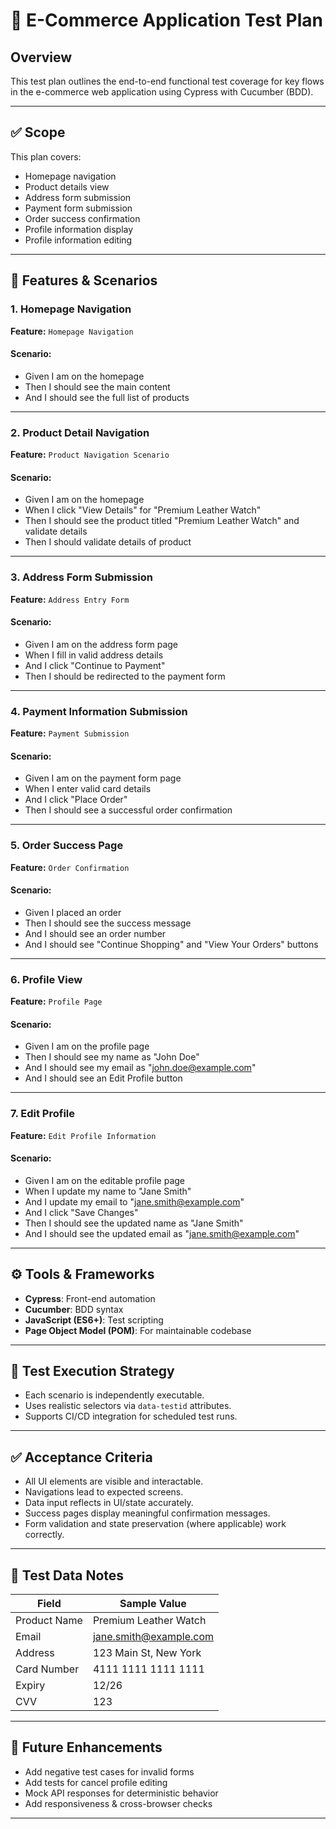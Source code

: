 # 🧪 E-Commerce Application Test Plan

## Overview

This test plan outlines the end-to-end functional test coverage for key flows in the e-commerce web application using Cypress with Cucumber (BDD).

---

## ✅ Scope

This plan covers:

- Homepage navigation
- Product details view
- Address form submission
- Payment form submission
- Order success confirmation
- Profile information display
- Profile information editing

---

## 🧩 Features & Scenarios

### 1. Homepage Navigation

**Feature:** `Homepage Navigation`

#### Scenario:
- Given I am on the homepage  
- Then I should see the main content  
- And I should see the full list of products  

---

### 2. Product Detail Navigation

**Feature:** `Product Navigation Scenario`

#### Scenario:
- Given I am on the homepage  
- When I click "View Details" for "Premium Leather Watch"  
- Then I should see the product titled "Premium Leather Watch" and validate details  
- Then I should validate details of product  

---

### 3. Address Form Submission

**Feature:** `Address Entry Form`

#### Scenario:
- Given I am on the address form page  
- When I fill in valid address details  
- And I click "Continue to Payment"  
- Then I should be redirected to the payment form  

---

### 4. Payment Information Submission

**Feature:** `Payment Submission`

#### Scenario:
- Given I am on the payment form page  
- When I enter valid card details  
- And I click "Place Order"  
- Then I should see a successful order confirmation  

---

### 5. Order Success Page

**Feature:** `Order Confirmation`

#### Scenario:
- Given I placed an order  
- Then I should see the success message  
- And I should see an order number  
- And I should see "Continue Shopping" and "View Your Orders" buttons  

---

### 6. Profile View

**Feature:** `Profile Page`

#### Scenario:
- Given I am on the profile page  
- Then I should see my name as "John Doe"  
- And I should see my email as "john.doe@example.com"  
- And I should see an Edit Profile button  

---

### 7. Edit Profile

**Feature:** `Edit Profile Information`

#### Scenario:
- Given I am on the editable profile page  
- When I update my name to "Jane Smith"  
- And I update my email to "jane.smith@example.com"  
- And I click "Save Changes"  
- Then I should see the updated name as "Jane Smith"  
- And I should see the updated email as "jane.smith@example.com"  

---

## ⚙️ Tools & Frameworks

- **Cypress**: Front-end automation
- **Cucumber**: BDD syntax
- **JavaScript (ES6+)**: Test scripting
- **Page Object Model (POM)**: For maintainable codebase

---

## 🧪 Test Execution Strategy

- Each scenario is independently executable.
- Uses realistic selectors via `data-testid` attributes.
- Supports CI/CD integration for scheduled test runs.

---

## ✅ Acceptance Criteria

- All UI elements are visible and interactable.
- Navigations lead to expected screens.
- Data input reflects in UI/state accurately.
- Success pages display meaningful confirmation messages.
- Form validation and state preservation (where applicable) work correctly.

---

## 📌 Test Data Notes

| Field         | Sample Value                |
|---------------|-----------------------------|
| Product Name  | Premium Leather Watch       |
| Email         | jane.smith@example.com      |
| Address       | 123 Main St, New York       |
| Card Number   | 4111 1111 1111 1111         |
| Expiry        | 12/26                       |
| CVV           | 123                         |

---

## 🚧 Future Enhancements

- Add negative test cases for invalid forms
- Add tests for cancel profile editing
- Mock API responses for deterministic behavior
- Add responsiveness & cross-browser checks

---

